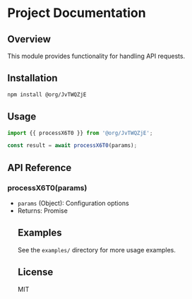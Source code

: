 # Project Documentation

## Overview
This module provides functionality for handling API requests.

## Installation
```bash
npm install @org/JvTWQZjE
```

## Usage
```javascript
import {{ processX6T0 }} from '@org/JvTWQZjE';

const result = await processX6T0(params);
```

## API Reference
### processX6T0(params)
- `params` (Object): Configuration options
- Returns: Promise<Object>

## Examples
See the `examples/` directory for more usage examples.

## License
MIT
